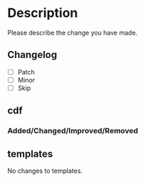 # Description

Please describe the change you have made.

## Changelog

- [ ] Patch
- [ ] Minor
- [ ] Skip

## cdf

### Added/Changed/Improved/Removed

## templates

No changes to templates.
